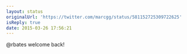 ```yaml
---
layout: status
originalUrl: 'https://twitter.com/marcgg/status/581152725309722625'
isReply: true
date: 2015-03-26 17:56:21
---
```


@rbates welcome back!
